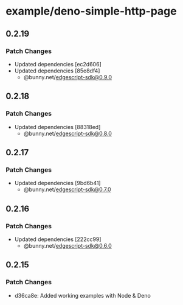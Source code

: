 # example/deno-simple-http-page

## 0.2.19

### Patch Changes

- Updated dependencies [ec2d606]
- Updated dependencies [85e8df4]
  - @bunny.net/edgescript-sdk@0.9.0

## 0.2.18

### Patch Changes

- Updated dependencies [88318ed]
  - @bunny.net/edgescript-sdk@0.8.0

## 0.2.17

### Patch Changes

- Updated dependencies [9bd6b41]
  - @bunny.net/edgescript-sdk@0.7.0

## 0.2.16

### Patch Changes

- Updated dependencies [222cc99]
  - @bunny.net/edgescript-sdk@0.6.0

## 0.2.15

### Patch Changes

- d36ca8e: Added working examples with Node & Deno
